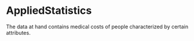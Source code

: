 # AppliedStatistics
The data at hand contains medical costs of people characterized by certain attributes.
